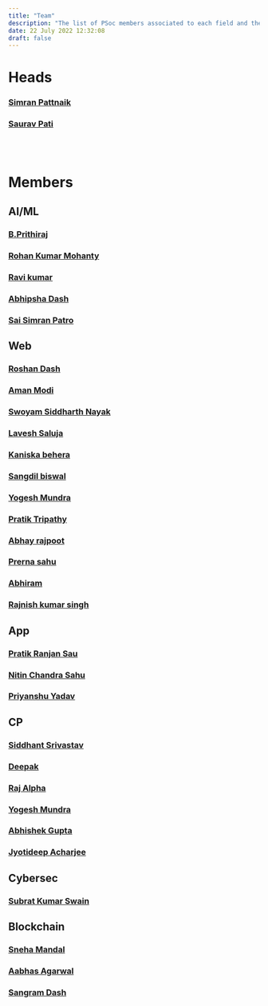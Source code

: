 ```yaml
---
title: "Team"
description: "The list of PSoc members associated to each field and their details"
date: 22 July 2022 12:32:08
draft: false
---
```

# Heads

### [Simran Pattnaik](https://www.linkedin.com/in/simran-pattnaik-iiitbbsr/)

### [Saurav Pati](https://www.linkedin.com/in/oyesaurav/)

<br/><br/>
# Members

## AI/ML
### [B.Prithiraj](https://www.linkedin.com/in/b-prithiraj-330098187/)
### [Rohan Kumar Mohanty ](https://www.linkedin.com/in/rohan-mohanty-325927202/)
### [Ravi kumar](https://www.linkedin.com/in/ravi-kumar-5b3469230)
### [Abhipsha Dash](https://www.linkedin.com/in/abhipsha-dash-023523230/)
### [Sai Simran Patro](https://www.linkedin.com/in/sai-simran-patro-902633223)

## Web
### [Roshan Dash](https://www.linkedin.com/in/roshandash)
### [Aman Modi](http://linkedin.com/in/amanmodiii/)
### [Swoyam Siddharth Nayak](https://www.linkedin.com/in/swoyam2609/)
### [Lavesh Saluja ](https://www.linkedin.com/in/lavesh-saluja-5a2751239)
### [Kaniska behera](https://www.linkedin.com/in/kaniskaa-behera-b30b53145)
### [Sangdil biswal](https://www.linkedin.com/in/sangdil-biswal-bb1ba2263)
### [Yogesh Mundra](https://www.linkedin.com/in/yogesh-mundra-7126a322a)
### [Pratik Tripathy](https://www.linkedin.com/in/pratik-tripathy-178915226/)
### [Abhay rajpoot](https://www.linkedin.com/in/abhay-rajpoot-145131219/)
### [Prerna sahu](https://www.linkedin.com/in/prerna-s-a38775226/)
### [Abhiram](https://www.linkedin.com/in/abhiram-royals/)
### [Rajnish kumar singh](https://www.linkedin.com/in/rajnish-kumar-singh-2241b321b)

## App
### [Pratik Ranjan Sau](https://www.linkedin.com/in/pratikranjansau)
### [Nitin Chandra Sahu](https://www.linkedin.com/in/nitinchandrasahu/)
### [Priyanshu Yadav](https://www.linkedin.com/in/priyanshu-yadav-9b619a256)

## CP
### [Siddhant Srivastav](http://www.linkedin.com/in/siddhant-srivastav-8a5877229)
### [Deepak](https://www.linkedin.com/in/deepak-kamboj-77806922b)
### [Raj Alpha](https://www.linkedin.com/in/rajalphaswain/)
### [Yogesh Mundra](https://www.linkedin.com/in/yogesh-mundra-7126a322a)
### [Abhishek Gupta](https://www.linkedin.com/in/abhishek-gupta-704103228/)
### [Jyotideep Acharjee](https://www.linkedin.com/in/jyotideep-acharjee-43b7361a6/)

## Cybersec
### [Subrat Kumar Swain](https://www.linkedin.com/in/subrat-kumar-swain-7a0416249)

## Blockchain

### [Sneha Mandal ](http://github.com/sm-creative-crazy4code)
### [Aabhas Agarwal ](https://www.linkedin.com/in/aabhas-agarawal-a86900244)
### [Sangram Dash ](https://www.linkedin.com/in/sangram-dash-686782249/)